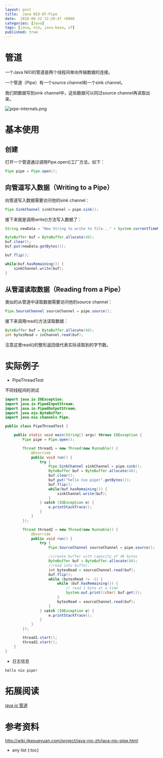 ```yaml
---
layout: post
title:  Java NIO-07-Pipe
date:  2018-09-22 12:20:47 +0800
categories: [Java]
tags: [java, nio, java-base, sf]
published: true
---
```


# 管道

一个Java NIO的管道是两个线程间单向传输数据的连接。

一个管道（Pipe）有一个source channel和一个sink channel。

我们把数据写到sink channel中，这些数据可以同过source channel再读取出来。

![pipe-internals.png](http://tutorials.jenkov.com/images/java-nio/pipe-internals.png)

# 基本使用

## 创建

打开一个管道通过调用Pipe.open()工厂方法，如下：

```java
Pipe pipe = Pipe.open();
```

## 向管道写入数据（Writing to a Pipe）

向管道写入数据需要访问他的sink channel：

```java
Pipe.SinkChannel sinkChannel = pipe.sink();
```

接下来就是调用write()方法写入数据了：

```java
String newData = "New String to write to file..." + System.currentTimeMillis();

ByteBuffer buf = ByteBuffer.allocate(48);
buf.clear();
buf.put(newData.getBytes());

buf.flip();

while(buf.hasRemaining()) {
    sinkChannel.write(buf);
}
```

## 从管道读取数据（Reading from a Pipe）

类似的从管道中读取数据需要访问他的source channel：

```java
Pipe.SourceChannel sourceChannel = pipe.source();
```

接下来调用read()方法读取数据：

```java
ByteBuffer buf = ByteBuffer.allocate(48);
int bytesRead = inChannel.read(buf);
```

注意这里read()的整形返回值代表实际读取到的字节数。

# 实际例子

- PipeThreadTest

不同线程间的测试

```java
import java.io.IOException;
import java.io.PipedInputStream;
import java.io.PipedOutputStream;
import java.nio.ByteBuffer;
import java.nio.channels.Pipe;

public class PipeThreadTest {

    public static void main(String[] args) throws IOException {
        Pipe pipe = Pipe.open();

        Thread thread1 = new Thread(new Runnable() {
            @Override
            public void run() {
                try {
                    Pipe.SinkChannel sinkChannel = pipe.sink();
                    ByteBuffer buf = ByteBuffer.allocate(48);
                    buf.clear();
                    buf.put("hello nio pipe!".getBytes());
                    buf.flip();
                    while(buf.hasRemaining()) {
                        sinkChannel.write(buf);
                    }
                } catch (IOException e) {
                    e.printStackTrace();
                }
            }
        });

        Thread thread2 = new Thread(new Runnable() {
            @Override
            public void run() {
                try {
                    Pipe.SourceChannel sourceChannel = pipe.source();

                    //create buffer with capacity of 48 bytes
                    ByteBuffer buf = ByteBuffer.allocate(48);
                    //read into buffer.
                    int bytesRead = sourceChannel.read(buf);
                    buf.flip();
                    while (bytesRead != -1) {
                        while (buf.hasRemaining()) {
                            // read 1 byte at a time
                            System.out.print((char) buf.get());
                        }
                        bytesRead = sourceChannel.read(buf);
                    }
                } catch (IOException e) {
                    e.printStackTrace();
                }
            }
        });

        thread1.start();
        thread2.start();
    }
}
```

- 日志信息

```
hello nio pipe!
```

# 拓展阅读 

[java io 管道](https://houbb.github.io/2018/09/21/java-io-02-pipe)

# 参考资料

http://wiki.jikexueyuan.com/project/java-nio-zh/java-nio-pipe.html

* any list
{:toc}